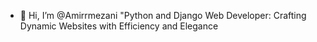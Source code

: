 - 👋 Hi, I’m @Amirrmezani
"Python and Django Web Developer: Crafting Dynamic Websites with Efficiency and Elegance
